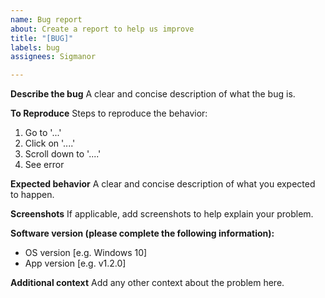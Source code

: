```yaml
---
name: Bug report
about: Create a report to help us improve
title: "[BUG]"
labels: bug
assignees: Sigmanor

---
```


**Describe the bug**
A clear and concise description of what the bug is.

**To Reproduce**
Steps to reproduce the behavior:
1. Go to '...'
2. Click on '....'
3. Scroll down to '....'
4. See error

**Expected behavior**
A clear and concise description of what you expected to happen.

**Screenshots**
If applicable, add screenshots to help explain your problem.

**Software version (please complete the following information):**
 - OS version [e.g. Windows 10]
 - App version [e.g. v1.2.0]

**Additional context**
Add any other context about the problem here.
